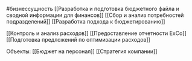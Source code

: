 #бизнессущность 
[[Разработка и подготовка бюджетного файла и сводной информации для финансов]]
[[Сбор и анализ потребностей подразделений]]
[[Разработка подхода к бюджетированию]] 

[[Контроль и анализ расходов]]
[[Предоставление отчетности ExCo]]
[[Подготовка предложений по оптимизации расходов]]

Объекты:
[[Бюджет на персонал]]
[[Стратегия компании]]
